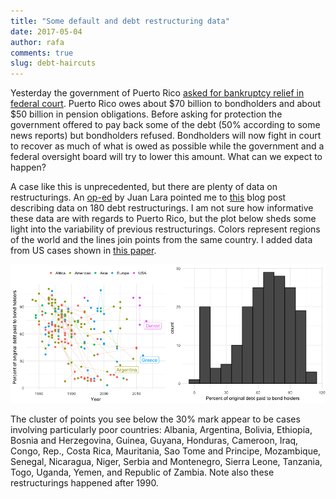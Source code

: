 ```yaml
---
title: "Some default and debt restructuring data"
date: 2017-05-04
author: rafa
comments: true
slug: debt-haircuts
---
```


Yesterday the government of Puerto Rico [asked for bankruptcy relief in federal court](https://www.nytimes.com/2017/05/03/business/dealbook/puerto-rico-debt.html). Puerto Rico owes about $70 billion to bondholders and  about $50 billion in pension obligations. Before asking for protection the government offered to pay back some of the debt (50% according to some news reports) but bondholders refused. Bondholders will now fight in court to recover as much of what is owed as possible while the government and a federal oversight board will try to lower this amount. What can we expect to happen? 

A case like this is unprecedented, but there are plenty of data on restructurings. An [op-ed]( http://www.elnuevodia.com/opinion/columnas/ladeudaserenegociaraeneltribunal-columna-2317174/) by Juan Lara pointed me to [this]( http://voxeu.org/article/argentina-s-haircut-outlier) blog post describing data on 180 debt restructurings. I am not sure how informative these data are with regards to Puerto Rico, but the plot below sheds some light into the variability of previous restructurings. Colors represent regions of the world and the lines join points from the same country. I added data from US cases shown in [this paper](http://www.nfma.org/assets/documents/RBP/wp_statliens_julydraft.pdf). 

![](https://raw.githubusercontent.com/simplystats/simplystats.github.io/master/_images/2017-05-04/haircuts.png)

The cluster of points you see below the 30% mark appear to be cases involving particularly poor countries: Albania, Argentina, Bolivia, Ethiopia, Bosnia and Herzegovina, Guinea, Guyana, Honduras, Cameroon, Iraq, Congo, Rep., Costa Rica, Mauritania, Sao Tome and Principe, Mozambique, Senegal, Nicaragua, Niger, Serbia and Montenegro, Sierra Leone, Tanzania, Togo, Uganda, Yemen, and Republic of Zambia. Note also these restructurings happened after 1990.

